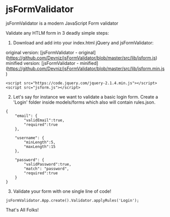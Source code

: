 # jsFormValidator
jsFormValidator is a modern JavaScript Form validator

Validate any HTLM form in 3 deadly simple steps:

1) Download and add into your index.html jQuery and jsFormValidator:

original version: [jsFormValidator - original] (https://github.com/Devniz/jsFormValidator/blob/master/src/lib/jsform.js)
minified version: [jsFormValidator - minified] (https://github.com/Devniz/jsFormValidator/blob/master/src/lib/jsform.min.js)

```
<script src="https://code.jquery.com/jquery-2.1.4.min.js"></script>
<script src="jsform.js"></script>
```

2) Let's say for instance we want to validate a basic login form. Create a 'Login' folder inside models/forms which also will contain rules.json.

```
{
	"email": {
		"validEmail":true,
		"required":true
	},

	"username": {
		"minLength":5,
		"maxLength":15
	},

	"password": {
		"validPassword":true,
		"match": "password",
		"required":true
	}
}
```

3) Validate your form with one single line of code!

```
jsFormValidator.App.create().Validator.applyRules('Login');
```

That's All Folks!
